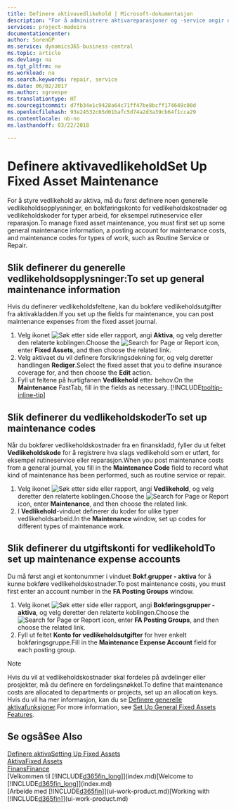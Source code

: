 ```yaml
---
title: Definere aktivavedlikehold | Microsoft-dokumentasjon
description: "For å administrere aktivareparasjoner og -service angir du generelle vedlikeholdsopplysninger, koder for typen arbeid og en bokføringskonto for kost."
services: project-madeira
documentationcenter: 
author: SorenGP
ms.service: dynamics365-business-central
ms.topic: article
ms.devlang: na
ms.tgt_pltfrm: na
ms.workload: na
ms.search.keywords: repair, service
ms.date: 06/02/2017
ms.author: sgroespe
ms.translationtype: HT
ms.sourcegitcommit: d7fb34e1c9428a64c71ff47be8bcff174649c00d
ms.openlocfilehash: 93e24532c65d01bafc5d74a2d3a39cb64f1cca29
ms.contentlocale: nb-no
ms.lasthandoff: 03/22/2018

---
```

# <a name="set-up-fixed-asset-maintenance"></a><span data-ttu-id="d15ba-103">Definere aktivavedlikehold</span><span class="sxs-lookup"><span data-stu-id="d15ba-103">Set Up Fixed Asset Maintenance</span></span>
<span data-ttu-id="d15ba-104">For å styre vedlikehold av aktiva, må du først definere noen generelle vedlikeholdsopplysninger, en bokføringskonto for vedlikeholdskostnader og vedlikeholdskoder for typer arbeid, for eksempel rutineservice eller reparasjon.</span><span class="sxs-lookup"><span data-stu-id="d15ba-104">To manage fixed asset maintenance, you must first set up some general maintenance information, a posting account for maintenance costs, and maintenance codes for types of work, such as Routine Service or Repair.</span></span>

## <a name="to-set-up-general-maintenance-information"></a><span data-ttu-id="d15ba-105">Slik definerer du generelle vedlikeholdsopplysninger:</span><span class="sxs-lookup"><span data-stu-id="d15ba-105">To set up general maintenance information</span></span>
<span data-ttu-id="d15ba-106">Hvis du definerer vedlikeholdsfeltene, kan du bokføre vedlikeholdsutgifter fra aktivakladden.</span><span class="sxs-lookup"><span data-stu-id="d15ba-106">If you set up the fields for maintenance, you can post maintenance expenses from the fixed asset journal.</span></span>

1. <span data-ttu-id="d15ba-107">Velg ikonet ![Søk etter side eller rapport](media/ui-search/search_small.png "Søk etter side eller rapport"), angi **Aktiva**, og velg deretter den relaterte koblingen.</span><span class="sxs-lookup"><span data-stu-id="d15ba-107">Choose the ![Search for Page or Report](media/ui-search/search_small.png "Search for Page or Report icon") icon, enter **Fixed Assets**, and then choose the related link.</span></span>
2. <span data-ttu-id="d15ba-108">Velg aktivaet du vil definere forsikringsdekning for, og velg deretter handlingen **Rediger**.</span><span class="sxs-lookup"><span data-stu-id="d15ba-108">Select the fixed asset that you to define insurance coverage for, and then choose the **Edit** action.</span></span>
3. <span data-ttu-id="d15ba-109">Fyll ut feltene på hurtigfanen **Vedlikehold** etter behov.</span><span class="sxs-lookup"><span data-stu-id="d15ba-109">On the **Maintenance** FastTab, fill in the fields as necessary.</span></span> [!INCLUDE[tooltip-inline-tip](includes/tooltip-inline-tip_md.md)]

## <a name="to-set-up-maintenance-codes"></a><span data-ttu-id="d15ba-110">Slik definerer du vedlikeholdskoder</span><span class="sxs-lookup"><span data-stu-id="d15ba-110">To set up maintenance codes</span></span>
<span data-ttu-id="d15ba-111">Når du bokfører vedlikeholdskostnader fra en finanskladd, fyller du ut feltet **Vedlikeholdskode** for å registrere hva slags vedlikehold som er utført, for eksempel rutineservice eller reparasjon.</span><span class="sxs-lookup"><span data-stu-id="d15ba-111">When you post maintenance costs from a general journal, you fill in the **Maintenance Code** field to record what kind of maintenance has been performed, such as routine service or repair.</span></span>

1. <span data-ttu-id="d15ba-112">Velg ikonet ![Søk etter side eller rapport](media/ui-search/search_small.png "Søk etter side eller rapport"), angi **Vedlikehold**, og velg deretter den relaterte koblingen.</span><span class="sxs-lookup"><span data-stu-id="d15ba-112">Choose the ![Search for Page or Report](media/ui-search/search_small.png "Search for Page or Report icon") icon, enter **Maintenance**, and then choose the related link.</span></span>
2. <span data-ttu-id="d15ba-113">I **Vedlikehold**-vinduet definerer du koder for ulike typer vedlikeholdsarbeid.</span><span class="sxs-lookup"><span data-stu-id="d15ba-113">In the **Maintenance** window, set up codes for different types of maintenance work.</span></span>

## <a name="to-set-up-maintenance-expense-accounts"></a><span data-ttu-id="d15ba-114">Slik definerer du utgiftskonti for vedlikehold</span><span class="sxs-lookup"><span data-stu-id="d15ba-114">To set up maintenance expense accounts</span></span>
<span data-ttu-id="d15ba-115">Du må først angi et kontonummer i vinduet **Bokf.grupper - aktiva** for å kunne bokføre vedlikeholdskostnader.</span><span class="sxs-lookup"><span data-stu-id="d15ba-115">To post maintenance costs, you must first enter an account number in the **FA Posting Groups** window.</span></span>

1. <span data-ttu-id="d15ba-116">Velg ikonet ![Søk etter side eller rapport](media/ui-search/search_small.png "Søk etter side eller rapport"), angi **Bokføringsgrupper - aktiva**, og velg deretter den relaterte koblingen.</span><span class="sxs-lookup"><span data-stu-id="d15ba-116">Choose the ![Search for Page or Report](media/ui-search/search_small.png "Search for Page or Report icon") icon, enter **FA Posting Groups**, and then choose the related link.</span></span>
2. <span data-ttu-id="d15ba-117">Fyll ut feltet **Konto for vedlikeholdsutgifter** for hver enkelt bokføringsgruppe.</span><span class="sxs-lookup"><span data-stu-id="d15ba-117">Fill in the **Maintenance Expense Account** field for each posting group.</span></span>

> [!NOTE]  
>   <span data-ttu-id="d15ba-118">Hvis du vil at vedlikeholdskostnader skal fordeles på avdelinger eller prosjekter, må du definere en fordelingsnøkkel.</span><span class="sxs-lookup"><span data-stu-id="d15ba-118">To define that maintenance costs are allocated to departments or projects, set up an allocation keys.</span></span> <span data-ttu-id="d15ba-119">Hvis du vil ha mer informasjon, kan du se [Definere generelle aktivafunksjoner](fa-how-setup-general.md).</span><span class="sxs-lookup"><span data-stu-id="d15ba-119">For more information, see [Set Up General Fixed Assets Features](fa-how-setup-general.md).</span></span>

## <a name="see-also"></a><span data-ttu-id="d15ba-120">Se også</span><span class="sxs-lookup"><span data-stu-id="d15ba-120">See Also</span></span>
[<span data-ttu-id="d15ba-121">Definere aktiva</span><span class="sxs-lookup"><span data-stu-id="d15ba-121">Setting Up Fixed Assets</span></span>](fa-setup.md)  
[<span data-ttu-id="d15ba-122">Aktiva</span><span class="sxs-lookup"><span data-stu-id="d15ba-122">Fixed Assets</span></span>](fa-manage.md)  
[<span data-ttu-id="d15ba-123">Finans</span><span class="sxs-lookup"><span data-stu-id="d15ba-123">Finance</span></span>](finance.md)  
<span data-ttu-id="d15ba-124">[Velkommen til [!INCLUDE[d365fin_long](includes/d365fin_long_md.md)]](index.md)</span><span class="sxs-lookup"><span data-stu-id="d15ba-124">[Welcome to [!INCLUDE[d365fin_long](includes/d365fin_long_md.md)]](index.md)</span></span>  
<span data-ttu-id="d15ba-125">[Arbeide med [!INCLUDE[d365fin](includes/d365fin_md.md)]](ui-work-product.md)</span><span class="sxs-lookup"><span data-stu-id="d15ba-125">[Working with [!INCLUDE[d365fin](includes/d365fin_md.md)]](ui-work-product.md)</span></span>

